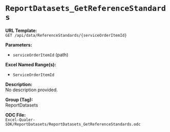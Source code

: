 # `ReportDatasets_GetReferenceStandards`

**URL Template:**  
`GET /api/data/ReferenceStandards/{serviceOrderItemId}`

**Parameters:**  
- `serviceOrderItemId` (path)

**Excel Named Range(s):**  
- `ServiceOrderItemId`

**Description:**  
No description provided.

**Group (Tag):**  
ReportDatasets

**ODC File:**  
`Excel-Qualer-SDK/ReportDatasets/ReportDatasets_GetReferenceStandards.odc`
